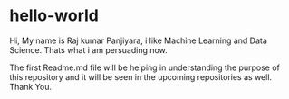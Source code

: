 # hello-world
Hi, My name is Raj kumar Panjiyara, i like Machine Learning and Data Science.
Thats what i am persuading now.

The first Readme.md  file will be helping in understanding the purpose of this repository and it will be seen in the upcoming repositories as well.
Thank You.
